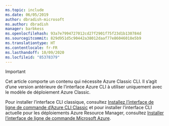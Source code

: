 ```yaml
---
ms.topic: include
ms.date: 06/05/2019
author: dbradish-microsoft
ms.author: dbradish
manager: barbkess
ms.openlocfilehash: 93a7e7994727012cd27f2901f75f23d1b130784d
ms.sourcegitcommit: 829d951d5c90442a38012daaf77e86046018e5b9
ms.translationtype: HT
ms.contentlocale: fr-FR
ms.lasthandoff: 10/09/2020
ms.locfileid: "85378379"
---
```

> [!IMPORTANT]
> Cet article comporte un contenu qui nécessite Azure Classic CLI. Il s’agit d’une version antérieure de l’interface Azure CLI à utiliser uniquement avec le modèle de déploiement Azure Classic.
>
> Pour installer l’interface CLI classique, consultez [Installez l’interface de ligne de commande d’Azure CLI Classic](/cli/azure/install-classic-cli) et pour installer l’interface CLI actuelle pour les déploiements Azure Resource Manager, consultez [Installer l’interface de ligne de commande Microsoft Azure](/cli/azure/install-azure-cli).
